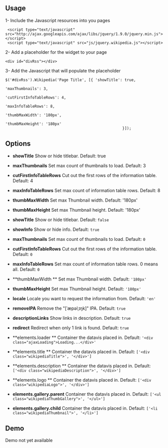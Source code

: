 ## Usage

1- Include the Javascript resources into you pages <head>

     <script type="text/javascript" src="http://ajax.googleapis.com/ajax/libs/jquery/1.9.0/jquery.min.js"></script>
     <script type="text/javascript" src="js/jquery.wikipedia.js"></script>

2- Add a placeholder for the widget to your page

    <div id="divRss"></div>

3- Add the Javascript that will populate the placeholder
     
    $('#divRss').Wikipedia('Page Title', [{ 'showTitle': true, 
                                                           'maxThumbnails': 3, 
                                                           'cutFirstInfoTableRows': 4, 
                                                           'maxInfoTableRows': 8, 
                                                           'thumbMaxWidth': '180px', 
                                                           'thumbMaxHeight': '180px' 
                                                        }]);          

## Options

- **showTitle**
    Show or hide titlebar. Default: true

- **maxThumbnails**
    Set max count of thumbnails to load. Default: 3

- **cutFirstInfoTableRows**
    Cut out the first rows of the information table. Default: 4

- **maxInfoTableRows**
    Set max count of information table rows. Default: 8

- **thumbMaxWidth**
    Set max Thumbnail width. Default: '180px'

- **thumbMaxHeight**
    Set max Thumbnail height. Default: '180px'

- **showTitle**
    Show or hide titlebar. Default: `false`
- **showInfo**
    Show or hide info. Default: `true`
- **maxThumbnails**
    Set max count of thumbnails to load. Default: `0`
- **cutFirstInfoTableRows**
    Cut out the first rows of the information table. Default: `0`
- **maxInfoTableRows**
    Set max count of information table rows. 0 means all. Default: `0`
- **thumbMaxWidth **
    Set max Thumbnail width. Default: `'180px'`
- **thumbMaxHeight**
    Set max Thumbnail height. Default: `'180px'`
- **locale**
    Locale you want to request the information from. Default: `'en'`
- **removeIPA**
    Remove the "[ˈæpəlˌɪŋk]" IPA. Default: `true`
- **descriptionLinks**
    Show links in description. Default: `true`
- **redirect**
    Redirect when only 1 link is found. Default: `true`
- **elements.loader **
    Container the datavis placed in. Default: `'<div class="ajaxLoading">Loading...</div>'`
- **elements.title **
    Container the datavis placed in. Default: `['<div class="wikipediaTitle">', '</div>']`
- **elements.description **
    Container the datavis placed in. Default: `['<div class="wikipediaDescription">', '</div>']`
- **elements.logo **
    Container the datavis placed in. Default: `['<div class="wikipediaLogo">', '</div>']`
- **elements.gallery.parent**
    Container the datavis placed in. Default: `['<ul class="wikipediaThumbGallery">', '</ul>']`
- **elements.gallery.child**
    Container the datavis placed in. Default: `['<li class="wikipediaThumbnail">', '</li>']`

## Demo
Demo not yet available
